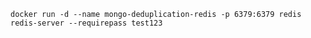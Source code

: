 `docker run -d --name mongo-deduplication-redis -p 6379:6379 redis redis-server --requirepass test123`
